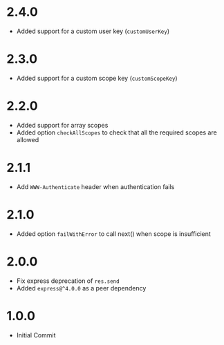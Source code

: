 # 2.4.0

- Added support for a custom user key (`customUserKey`)

# 2.3.0

- Added support for a custom scope key (`customScopeKey`)

# 2.2.0

- Added support for array scopes
- Added option `checkAllScopes` to check that all the required scopes are allowed

# 2.1.1

- Add `WWW-Authenticate` header when authentication fails

# 2.1.0

- Added option `failWithError` to call next() when scope is insufficient

# 2.0.0

- Fix express deprecation of `res.send`
- Added `express@^4.0.0` as a peer dependency

# 1.0.0

- Initial Commit
